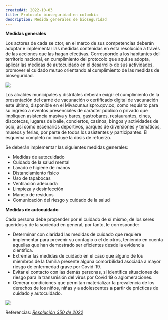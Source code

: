 ```yaml
---
createdAt: 2022-10-03
title: Protocolo bioseguridad en colombia
description: Medida generales de bioseguridad
---
```

**Medidas generales**

Los actores de cada se ctor, en el marco de sus competencias deberán adoptar e implementar las medidas contenidas en esta resolución a través de las acciones que las hagan efectivas. Corresponde a los habitantes del territorio nacional, en cumplimiento del protocolo que aquí se adopta, aplicar las medidas de autocuidado en el desarrollo de sus actividades, promover el cuidado mutuo orientando al cumplimiento de las medidas de bioseguridad.

![](/img/covid.webp)

Los alcaldes municipales y distritales deberán exigir el cumplimiento de la presentación del carné de vacunación o certificado digital de vacunación este último, disponible en el Mivacuna.sispro.qov.co, como requisito para su ingreso a eventos presenciales de carácter público o privado que impliquen asistencia masiva y bares, gastrobares, restaurantes, cines, discotecas, lugares de baile, conciertos, casinos, bingos y actividades de ocio, así como escenarios deportivos, parques de diversiones y temáticos, museos y ferias, por parte de todos los asistentes y participantes. El esquema completo no incluye la dosis de refuerzo. 

Se deberán implementar las siguientes medidas generales:

* Medidas de autocuidado
* Cuidado de la salud mental
* Lavado e higiene de manos
* Distanciamiento físico
* U﻿so de tapabocas
* Ventilación adecuada
* Limpieza y desinfección
* Manejo de residuos
* Comunicación del riesgo y cuidado de la salud

**Medidas de autocuidado**

Cada persona debe propender por el cuidado de sí mismo, de los seres queridos y de la sociedad en general, por tanto, le corresponde:

* Determinar con claridad las medidas de cuidado que requiere implementar para prevenir su contagio o el de otros, teniendo en cuenta aquellas que han demostrado ser eficientes desde la evidencia científica.
* Extremar las medidas de cuidado en el caso que alguno de los miembros de la familia presente alguna comorbilidad asociada a mayor riesgo de enfermedad grave por Covid-19.
* Evitar el contacto con las demás personas, si identifica situaciones de riesgo para la transmisión del virus por Covid 19 o aglomeraciones.
* Generar condiciones que permitan materializar la prevalencia de los derechos de los niños, niñas y a adolescentes a partir de prácticas de cuidado y autocuidado. 

![](/img/guia-autocuidado-covid-19-nexsys-regional.jpg)

R﻿eferencias: *[Resolución 350 de 2022](https://www.minsalud.gov.co/Normatividad_Nuevo/Resoluci%c3%b3n%20No.%20350%20de%202022.pdf)*